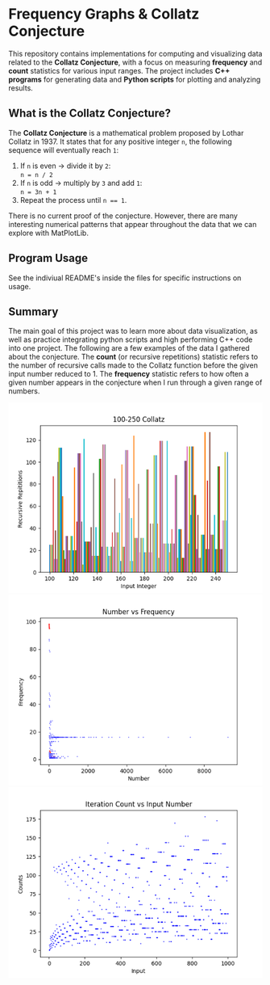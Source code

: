 # Frequency Graphs & Collatz Conjecture

This repository contains implementations for computing and visualizing data related to the **Collatz Conjecture**, with a focus on measuring **frequency** and **count** statistics for various input ranges. The project includes **C++ programs** for generating data and **Python scripts** for plotting and analyzing results.

## What is the Collatz Conjecture?

The **Collatz Conjecture** is a mathematical problem proposed by Lothar Collatz in 1937. It states that for any positive integer `n`, the following sequence will eventually reach `1`:

1. If `n` is even → divide it by `2`:  
   `n = n / 2`
2. If `n` is odd → multiply by `3` and add `1`:  
   `n = 3n + 1`
3. Repeat the process until `n == 1`.

There is no current proof of the conjecture. However, there are many interesting numerical patterns that appear throughout the data that we can explore with MatPlotLib.

## Program Usage

See the indiviual README's inside the files for specific instructions on usage.

## Summary

The main goal of this project was to learn more about data visualization, as well as practice integrating python scripts and high performing C++ code into one project. The following are a few examples of the data I gathered about the conjecture. The **count** (or recursive repetitions) statistic refers to the number of recursive calls made to the Collatz function before the given input number reduced to 1. The **frequency** statistic refers to how often a given number appears in the conjecture when I run through a given range of numbers.

![Graph1](basicGraph/graphs/variableRangeGraph.png)
![Graph2](freqGraph/graphs/exampleFreqGraph1-100.png)
![Graph3](freqGraph/graphs/exampleGraph1-1000.png)
